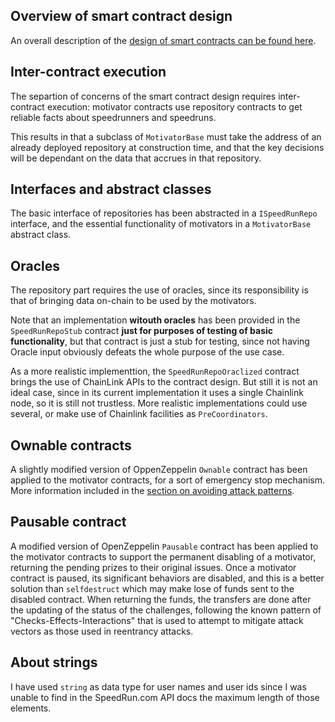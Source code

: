 


## Overview of smart contract design
An overall description of the  [design of smart contracts can be found here](smart_contract_design.md).

## Inter-contract execution
The separtion of concerns of the smart contract design requires inter-contract execution: motivator contracts use repository contracts to get reliable facts about speedrunners and speedruns. 

This results in that a subclass of `MotivatorBase` must take the address of an already deployed repository at construction time, and that the key decisions will be dependant on the data that accrues in that repository. 
## Interfaces and abstract classes

The basic interface of repositories has been abstracted in a `ISpeedRunRepo` interface, and the essential functionality of motivators in a `MotivatorBase` abstract class.


## Oracles

The repository part requires the use of oracles, since its responsibility is that of bringing data on-chain to be used by the motivators. 

Note that an implementation **witouth oracles** has been provided in the `SpeedRunRepoStub` contract **just for purposes of testing of basic functionality**, but that contract is just a stub for testing, since not having Oracle input obviously defeats the whole purpose of the use case.

As a more realistic implementtion, the `SpeedRunRepoOraclized` contract brings the use of ChainLink APIs to the contract design. But still it is not an ideal case, since in its current implementation it uses a single Chainlink node, so it is still not trustless. More realistic implementations could use several, or make use of Chainlink facilities as `PreCoordinators`.

## Ownable contracts

A slightly modified version of OppenZeppelin `Ownable` contract has been applied to the motivator contracts, for a sort of emergency stop mechanism. More information included in the [section on avoiding attack patterns](avoiding_common_attacks.md).

## Pausable contract

A modified version of OpenZeppelin `Pausable` contract has been applied to the motivator contracts to support the permanent disabling of a motivator, returning the pending prizes to their original issues. Once a motivator contract is paused, its significant behaviors are disabled, and this is a better solution than `selfdestruct` which may make lose of funds sent to the disabled contract. When returning the funds, the transfers are done after the updating of the status of the challenges, following the known pattern of "Checks-Effects-Interactions" that is used to attempt to mitigate attack vectors as those used in reentrancy attacks. 
## About strings

I have used `string` as data type for user names and user ids since I was unable to find in the SpeedRun.com API docs the maximum length of those elements. 